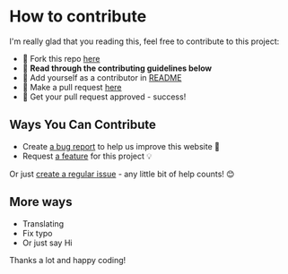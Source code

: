# How to contribute

I'm really glad that you reading this, feel free to contribute to this project:

- 🍴 Fork this repo [here](https://github.com/huuquyet/MinimalTodoApp/fork)
- 🔨 **Read through the contributing guidelines below**
- 👥 Add yourself as a contributor in [README](../README.md)
- 🔧 Make a pull request [here](https://github.com/huuquyet/MinimalTodoApp/compare)
- 🎉 Get your pull request approved - success!

## Ways You Can Contribute

- Create [a bug report](https://github.com/huuquyet/MinimalTodoApp/issues/new?assignees=&labels=bug&projects=&template=bug_report.md&title=Bug%3A+) to help us improve this website 🐛
- Request [a feature](https://github.com/huuquyet/MinimalTodoApp/issues/new?assignees=&labels=enhancement&projects=&template=feature_request.md&title=Feature+Request%3A+) for this project 💡

Or just [create a regular issue](https://github.com/huuquyet/MinimalTodoApp/issues/new/choose) - any little bit of help counts! 😊

## More ways

- Translating
- Fix typo
- Or just say Hi

Thanks a lot and happy coding!
